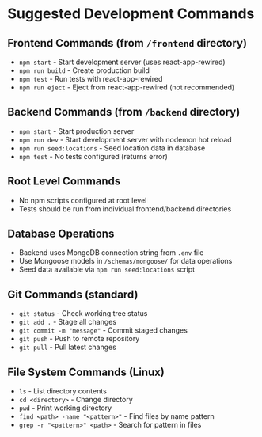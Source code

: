 # Suggested Development Commands

## Frontend Commands (from `/frontend` directory)
- `npm start` - Start development server (uses react-app-rewired)
- `npm run build` - Create production build
- `npm test` - Run tests with react-app-rewired
- `npm run eject` - Eject from react-app-rewired (not recommended)

## Backend Commands (from `/backend` directory)  
- `npm start` - Start production server
- `npm run dev` - Start development server with nodemon hot reload
- `npm run seed:locations` - Seed location data in database
- `npm test` - No tests configured (returns error)

## Root Level Commands
- No npm scripts configured at root level
- Tests should be run from individual frontend/backend directories

## Database Operations
- Backend uses MongoDB connection string from `.env` file
- Use Mongoose models in `/schemas/mongoose/` for data operations
- Seed data available via `npm run seed:locations` script

## Git Commands (standard)
- `git status` - Check working tree status
- `git add .` - Stage all changes
- `git commit -m "message"` - Commit staged changes
- `git push` - Push to remote repository
- `git pull` - Pull latest changes

## File System Commands (Linux)
- `ls` - List directory contents
- `cd <directory>` - Change directory
- `pwd` - Print working directory
- `find <path> -name "<pattern>"` - Find files by name pattern
- `grep -r "<pattern>" <path>` - Search for pattern in files